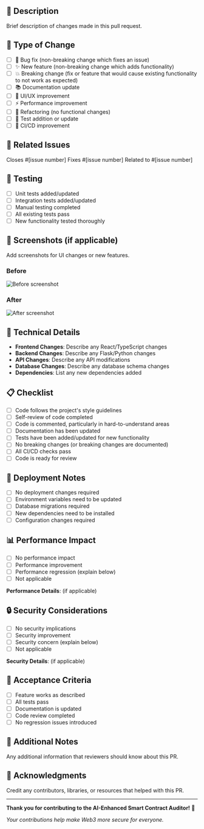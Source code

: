 ## 📝 Description
Brief description of changes made in this pull request.

## 🎯 Type of Change
- [ ] 🐛 Bug fix (non-breaking change which fixes an issue)
- [ ] ✨ New feature (non-breaking change which adds functionality)
- [ ] 💥 Breaking change (fix or feature that would cause existing functionality to not work as expected)
- [ ] 📚 Documentation update
- [ ] 🎨 UI/UX improvement
- [ ] ⚡ Performance improvement
- [ ] 🔧 Refactoring (no functional changes)
- [ ] 🧪 Test addition or update
- [ ] 🚀 CI/CD improvement

## 🔗 Related Issues
Closes #[issue number]
Fixes #[issue number]
Related to #[issue number]

## 🧪 Testing
- [ ] Unit tests added/updated
- [ ] Integration tests added/updated
- [ ] Manual testing completed
- [ ] All existing tests pass
- [ ] New functionality tested thoroughly

## 📸 Screenshots (if applicable)
Add screenshots for UI changes or new features.

### Before
![Before screenshot](url)

### After
![After screenshot](url)

## 🔧 Technical Details
- **Frontend Changes**: Describe any React/TypeScript changes
- **Backend Changes**: Describe any Flask/Python changes
- **API Changes**: Describe any API modifications
- **Database Changes**: Describe any database schema changes
- **Dependencies**: List any new dependencies added

## 📋 Checklist
- [ ] Code follows the project's style guidelines
- [ ] Self-review of code completed
- [ ] Code is commented, particularly in hard-to-understand areas
- [ ] Documentation has been updated
- [ ] Tests have been added/updated for new functionality
- [ ] No breaking changes (or breaking changes are documented)
- [ ] All CI/CD checks pass
- [ ] Code is ready for review

## 🚀 Deployment Notes
- [ ] No deployment changes required
- [ ] Environment variables need to be updated
- [ ] Database migrations required
- [ ] New dependencies need to be installed
- [ ] Configuration changes required

## 📊 Performance Impact
- [ ] No performance impact
- [ ] Performance improvement
- [ ] Performance regression (explain below)
- [ ] Not applicable

**Performance Details**: (if applicable)

## 🔒 Security Considerations
- [ ] No security implications
- [ ] Security improvement
- [ ] Security concern (explain below)
- [ ] Not applicable

**Security Details**: (if applicable)

## 🎯 Acceptance Criteria
- [ ] Feature works as described
- [ ] All tests pass
- [ ] Documentation is updated
- [ ] Code review completed
- [ ] No regression issues introduced

## 📝 Additional Notes
Any additional information that reviewers should know about this PR.

## 🙏 Acknowledgments
Credit any contributors, libraries, or resources that helped with this PR.

---

**Thank you for contributing to the AI-Enhanced Smart Contract Auditor!** 🚀

*Your contributions help make Web3 more secure for everyone.* 